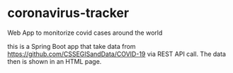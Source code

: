 # coronavirus-tracker
Web App to monitorize covid cases around the world

this is a Spring Boot app that take data from https://github.com/CSSEGISandData/COVID-19 via REST API call.
The data then is shown in an HTML page.
